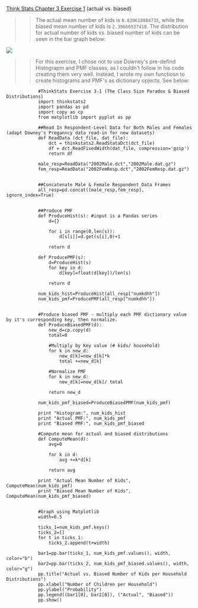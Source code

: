 [Think Stats Chapter 3 Exercise 1](http://greenteapress.com/thinkstats2/html/thinkstats2004.html#toc31) (actual vs. biased)

>>The actual mean number of kids is `0.820618884735`, while the biased mean number of kids is `2.39666537418`. The distribution for actual number of kids vs. biased number of kids can be seen in the bar graph below:

<img src="actual v biased kids.png">
 
>>For this exercise, I chose not to use Downey's pre-defind Histograpm and PMF classes, as I couldn't follow in his code creating them very well. Instead, I wrote my own functiosn to create histograms and PMF's as dictionary opjects. See below:

				#ThinkStats Exercise 3-1 (The Class Size Paradox & Biased Distributions)
				import thinkstats2
				import pandas as pd
				import copy as cp
				from matplotlib import pyplot as pp

				##Read In Respondent-Level Data for Both Males and Females (adapt Downey's Preganncy data read-in for new datasets)
				def ReadData (dct_file, dat_file):
				    dct = thinkstats2.ReadStataDct(dct_file)
				    df = dct.ReadFixedWidth(dat_file, compression='gzip')
				    return df

				male_resp=ReadData("2002Male.dct","2002Male.dat.gz")
				fem_resp=ReadData("2002FemResp.dct","2002FemResp.dat.gz")


				##Concatenate Male & Female Respondent Data Frames
				all_resp=pd.concat([male_resp,fem_resp], ignore_index=True)


				##Produce PMF
				def ProduceHist(s): #input is a Pandas series
					d={}

					for i in range(0,len(s)):
						d[s[i]]=d.get(s[i],0)+1

					return d

				def ProducePMF(s):
					d=ProduceHist(s)
					for key in d:
						d[key]=float(d[key])/len(s)
				 
					return d

				num_kids_hist=ProduceHist(all_resp["numkdhh"])
				num_kids_pmf=ProducePMF(all_resp["numkdhh"])


				#Produce biased PMF - multiply each PMF dictionary value by it's corresponding key, then normalize. 
				def ProduceBiasedPMF(d):
					new_d=cp.copy(d)
					total=0

					#Multiply by Key value (# kids/ household)
					for k in new_d:
						new_d[k]=new_d[k]*k
						total +=new_d[k]

					#Normalize PMF
					for k in new_d:
						new_d[k]=new_d[k]/ total

					return new_d

				num_kids_pmf_biased=ProduceBiasedPMF(num_kids_pmf)

				print "Histogram:", num_kids_hist
				print "Actual PMF:", num_kids_pmf
				print "Biased PMF:", num_kids_pmf_biased

				#Compute mean for actual and biased distributions
				def ComputeMean(d):
					avg=0

					for k in d:
						avg +=k*d[k]

					return avg

				print "Actual Mean Number of Kids", ComputeMean(num_kids_pmf)
				print "Biased Mean Number of Kids", ComputeMean(num_kids_pmf_biased)


				#Graph using Matplotlib
				width=0.5

				ticks_1=num_kids_pmf.keys()
				ticks_2=[]
				for t in ticks_1:
					ticks_2.append(t+width)

				bar1=pp.bar(ticks_1, num_kids_pmf.values(), width, color="b")
				bar2=pp.bar(ticks_2, num_kids_pmf_biased.values(), width, color="g")
				pp.title("Actual vs. Biased Number of Kids per Household Distributions")
				pp.xlabel("Number of Children per Household")
				pp.ylabel("Probability")
				pp.legend((bar1[0], bar2[0]), ("Actual", "Biased"))
				pp.show()
